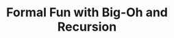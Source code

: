 ---
number: 3
title: Formal Fun with Big-Oh and Recursion
release: 2022-09-15 18:30
due: 2022-09-27 23:59
pdf: "/assets/homework/hw2/hw2.pdf"
replit: "https://replit.com/@comp285-fall22/HW3"
walkthrough: "https://drive.google.com/file/d/1TGxCZisPpdT_EmLuopubA7YTDX2abHJF/view?usp=sharing"
---